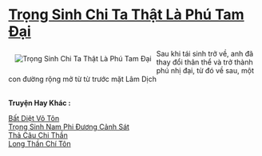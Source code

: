 <a href="https://truyenwiki.net/trong-sinh-chi-ta-that-la-phu-tam-dai.36393/" title="Trọng Sinh Chi Ta Thật Là Phú Tam Đại"><h1>Trọng Sinh Chi Ta Thật Là Phú Tam Đại</h1></a><div style="display:table"><img align="right" style="float: left; padding: 10px;" src="https://truyenwiki.net/a/img/str/src/36393.jpg" alt="Trọng Sinh Chi Ta Thật Là Phú Tam Đại">Sau khi tái sinh trở về, anh đã thay đổi thân thể và trở thành phú nhị đại, từ đó về sau, một con đường rộng mở từ từ trước mặt Lâm Dịch</div><p><br><b>Truyện Hay Khác :</b></p><a href="https://truyenwiki.net/bat-diet-vo-ton.35730/" alt="Bất Diệt Võ Tôn">Bất Diệt Võ Tôn</a><br/><a href="https://sangtacviet.wordpress.com/2020/10/22/trong-sinh-nam-phi-duong-canh-sat/" alt="Trọng Sinh Nam Phi Đương Cảnh Sát">Trọng Sinh Nam Phi Đương Cảnh Sát</a><br/><a href="https://github.com/nownovels/topcv/tree/master/truyenhay/35088" alt="Thả Câu Chi Thần">Thả Câu Chi Thần</a><br/><a href="https://github.com/nownovels/topcv/tree/master/truyenhay/35085" alt="Long Thần Chí Tôn">Long Thần Chí Tôn</a><br/>
